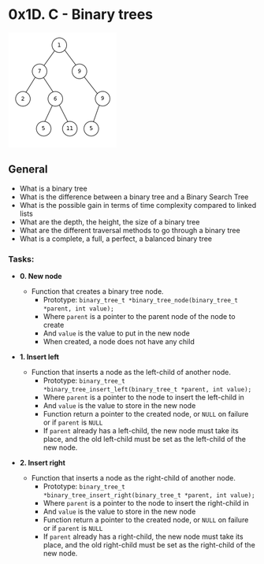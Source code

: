 # 0x1D. C - Binary trees

![Binary trees](https://github.com/dakhamohammed/binary_trees/blob/main/Binary_tree_v2.svg.png?raw=true)

## General
* What is a binary tree
* What is the difference between a binary tree and a Binary Search Tree
* What is the possible gain in terms of time complexity compared to linked lists
* What are the depth, the height, the size of a binary tree
* What are the different traversal methods to go through a binary tree
* What is a complete, a full, a perfect, a balanced binary tree

### Tasks:

* **0. New node**
  * Function that creates a binary tree node.
    * Prototype: `binary_tree_t *binary_tree_node(binary_tree_t *parent, int value);`
    * Where `parent` is a pointer to the parent node of the node to create
    * And `value` is the value to put in the new node
    * When created, a node does not have any child

* **1. Insert left**
  * Function that inserts a node as the left-child of another node.
    * Prototype: `binary_tree_t *binary_tree_insert_left(binary_tree_t *parent, int value);`
    * Where `parent` is a pointer to the node to insert the left-child in
    * And `value` is the value to store in the new node
    * Function return a pointer to the created node, or `NULL` on failure or if `parent` is `NULL`
    * If `parent` already has a left-child, the new node must take its place, and the old left-child must be set as the left-child of the new node.

* **2. Insert right**
  * Function that inserts a node as the right-child of another node.
    * Prototype: `binary_tree_t *binary_tree_insert_right(binary_tree_t *parent, int value);`
    * Where `parent` is a pointer to the node to insert the right-child in
    * And `value` is the value to store in the new node
    * Function return a pointer to the created node, or `NULL` on failure or if `parent` is `NULL`
    * If `parent` already has a right-child, the new node must take its place, and the old right-child must be set as the right-child of the new node.

